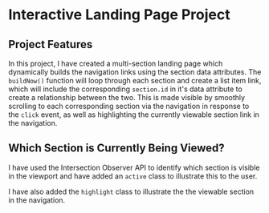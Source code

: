 # Interactive Landing Page Project
## Project Features
In this project, I have created a multi-section landing page which dynamically builds the navigation links using the section data attributes. The `buildNow()` function will loop through each section and create a list item link, which will include the corresponding `section.id` in it's data attribute to create a relationship between the two. This is made visible by smoothly scrolling to each corresponding section via the navigation in response to the `click` event, as well as highlighting the currently viewable section link in the navigation. 

## Which Section is Currently Being Viewed?
I have used the Intersection Observer API to identify which section is visible in the viewport and have added an `active` class to illustrate this to the user. 

I have also added the `highlight` class to illustrate the the viewable section in the navigation. 
